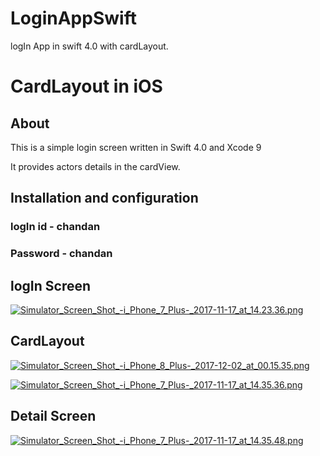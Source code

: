 # LoginAppSwift
logIn App in swift 4.0 with cardLayout.


# CardLayout in iOS


## About

This is a simple login screen written in Swift 4.0 and Xcode 9

It provides actors details in the cardView.

## Installation and configuration

### logIn id - chandan

### Password - chandan

## logIn Screen

[![Simulator_Screen_Shot_-_i_Phone_7_Plus_-_2017-11-17_at_14.23.36.png](https://s19.postimg.org/lcz6m4l77/Simulator_Screen_Shot_-_i_Phone_7_Plus_-_2017-11-17_at_14.23.36.png)](https://postimg.org/image/t5pue3r67/)

## CardLayout

[![Simulator_Screen_Shot_-_i_Phone_8_Plus_-_2017-12-02_at_00.15.35.png](https://s19.postimg.org/mku99uwoj/Simulator_Screen_Shot_-_i_Phone_8_Plus_-_2017-12-02_at_00.15.35.png)](https://postimg.org/image/6mljjq2gf/)

[![Simulator_Screen_Shot_-_i_Phone_7_Plus_-_2017-11-17_at_14.35.36.png](https://s19.postimg.org/qoe371pc3/Simulator_Screen_Shot_-_i_Phone_7_Plus_-_2017-11-17_at_14.35.36.png)](https://postimg.org/image/5eqgw791b/)

## Detail Screen

[![Simulator_Screen_Shot_-_i_Phone_7_Plus_-_2017-11-17_at_14.35.48.png](https://s19.postimg.org/ukrf33fhf/Simulator_Screen_Shot_-_i_Phone_7_Plus_-_2017-11-17_at_14.35.48.png)](https://postimg.org/image/fc1hpblsv/)
